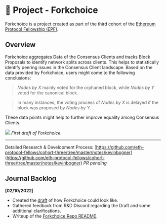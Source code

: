 # 🍴 Project - Forkchoice

Forkchoice is a project created as part of the third cohort of the [Ethereum Protocol Fellowship (EPF)](https://github.com/eth-protocol-fellows/cohort-three/blob/master/program-guide/program-details.md).

## Overview

Forkchoice aggregates Data of the Consensus Clients and tracks Block Proposals to identify network splits across clients. This helps to statistically identify peering issues in the Consensus Client landscape. Based on the data provided by Forkchoice, users might come to the following conclusions:
> *Nodes by X* mainly voted for the orphaned block, while *Nodes by Y* voted for the canonical block.

> In many instances, the voting process of *Nodes by X* is delayed if the block was proposed by *Nodes by Y*.

These data points might help to further improve equality among Consensus Clients.


![](https://user-images.githubusercontent.com/114221396/193452397-19a40781-27bc-4218-b08c-5a42183c37e2.png)
*First draft of Forkchoice.*

---

Detailed Research & Development Process: [https://github.com/eth-protocol-fellows/cohort-three/tree/master/notes/kevinbogner](https://github.com/eth-protocol-fellows/cohort-three/tree/master/notes/kevinbogner) *PR pending*

## Journal Backlog

**[02/10/2022]**
- Created the [draft](https://user-images.githubusercontent.com/114221396/193452397-19a40781-27bc-4218-b08c-5a42183c37e2.png) of how Forkchoice could look like.
- Gathered feedback from R&D Discord regarding the Draft and some additional clarifications.
- Writeup of the [Forkchoice Repo README](https://github.com/kevinbogner/forkchoice-epf).
